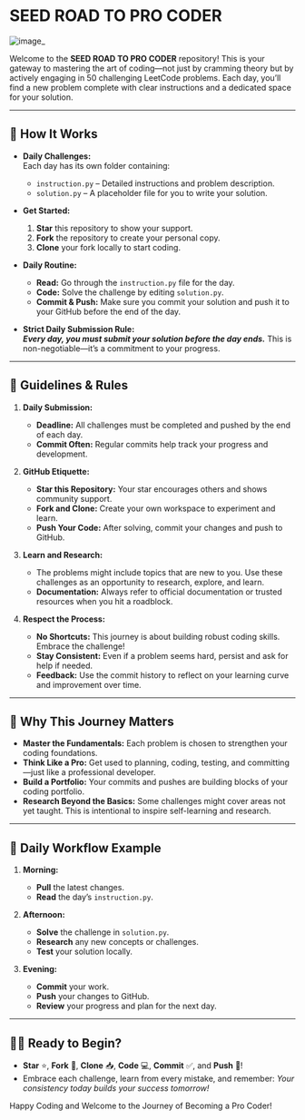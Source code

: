 
# SEED ROAD TO PRO CODER

![image_](https://github.com/user-attachments/assets/e4cb0ed6-bc96-43e2-a087-412a77cb4196)


Welcome to the **SEED ROAD TO PRO CODER** repository! This is your gateway to mastering the art of coding—not just by cramming theory but by actively engaging in 50 challenging LeetCode problems. Each day, you’ll find a new problem complete with clear instructions and a dedicated space for your solution.

---

## 🚀 How It Works

- **Daily Challenges:**  
  Each day has its own folder containing:
  - `instruction.py` – Detailed instructions and problem description.
  - `solution.py` – A placeholder file for you to write your solution.

- **Get Started:**
  1. **Star** this repository to show your support.
  2. **Fork** the repository to create your personal copy.
  3. **Clone** your fork locally to start coding.
  
- **Daily Routine:**
  - **Read:** Go through the `instruction.py` file for the day.
  - **Code:** Solve the challenge by editing `solution.py`.
  - **Commit & Push:** Make sure you commit your solution and push it to your GitHub before the end of the day.
  
- **Strict Daily Submission Rule:**  
  _**Every day, you must submit your solution before the day ends.**_ This is non-negotiable—it’s a commitment to your progress.

---

## 📜 Guidelines & Rules

1. **Daily Submission:**
   - **Deadline:** All challenges must be completed and pushed by the end of each day.
   - **Commit Often:** Regular commits help track your progress and development.
  
2. **GitHub Etiquette:**
   - **Star this Repository:** Your star encourages others and shows community support.
   - **Fork and Clone:** Create your own workspace to experiment and learn.
   - **Push Your Code:** After solving, commit your changes and push to GitHub.
  
3. **Learn and Research:**
   - The problems might include topics that are new to you. Use these challenges as an opportunity to research, explore, and learn.
   - **Documentation:** Always refer to official documentation or trusted resources when you hit a roadblock.
  
4. **Respect the Process:**
   - **No Shortcuts:** This journey is about building robust coding skills. Embrace the challenge!
   - **Stay Consistent:** Even if a problem seems hard, persist and ask for help if needed.
   - **Feedback:** Use the commit history to reflect on your learning curve and improvement over time.

---

## 🌟 Why This Journey Matters

- **Master the Fundamentals:** Each problem is chosen to strengthen your coding foundations.
- **Think Like a Pro:** Get used to planning, coding, testing, and committing—just like a professional developer.
- **Build a Portfolio:** Your commits and pushes are building blocks of your coding portfolio.
- **Research Beyond the Basics:** Some challenges might cover areas not yet taught. This is intentional to inspire self-learning and research.

---

## 📅 Daily Workflow Example

1. **Morning:**  
   - **Pull** the latest changes.
   - **Read** the day’s `instruction.py`.

2. **Afternoon:**  
   - **Solve** the challenge in `solution.py`.
   - **Research** any new concepts or challenges.
   - **Test** your solution locally.

3. **Evening:**  
   - **Commit** your work.
   - **Push** your changes to GitHub.
   - **Review** your progress and plan for the next day.

---

## 👩‍💻 Ready to Begin?

- **Star** ⭐, **Fork** 🍴, **Clone** 📥, **Code** 💻, **Commit** ✅, and **Push** 🚀!
- Embrace each challenge, learn from every mistake, and remember: _Your consistency today builds your success tomorrow!_

Happy Coding and Welcome to the Journey of Becoming a Pro Coder!

